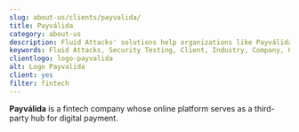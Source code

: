 ```yaml
---
slug: about-us/clients/payvalida/
title: Payválida
category: about-us
description: Fluid Attacks' solutions help organizations like Payválida to identify security vulnerabilities in their systems and manage their attack surfaces.
keywords: Fluid Attacks, Security Testing, Client, Industry, Company, Organization, Pentesting, Ethical Hacking, Payvalida
clientlogo: logo-payvalida
alt: Logo Payvalida
client: yes
filter: fintech
---
```


**Payválida** is a fintech company
whose online platform serves as a third-party hub
for digital payment.
